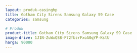 ```yaml
---
layout: produk-casinghp
title: Gotham City Sirens Samsung Galaxy S9 Case
categories: samsung

# Produk
product-title: Gotham City Sirens Samsung Galaxy S9 Case
image-drive: 1J1N-ZuWxQSB-F72fbzrFxoA0qYP-KstU
harga: 90000
---
```

